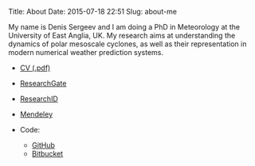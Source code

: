 Title: About
Date: 2015-07-18 22:51
Slug: about-me

My name is Denis Sergeev and I am doing a PhD in Meteorology at the University of East Anglia, UK. My research aims at understanding the dynamics of polar mesoscale cyclones, as well as their representation in modern numerical weather prediction systems.

* [CV (.pdf)]({filename}/pdfs/CV_SergeevDE_long.pdf)
* [ResearchGate](http://www.researchgate.net/profile/Denis_Sergeev2)
* [ResearchID](http://www.researcherid.com/rid/N-3404-2014)
* [Mendeley](http://www.mendeley.com/profiles/dennis-sergeev/)


* Code:
  * [GitHub](https://github.com/dennissergeev)
  * [Bitbucket](http://bitbucket.org/meteoden)
